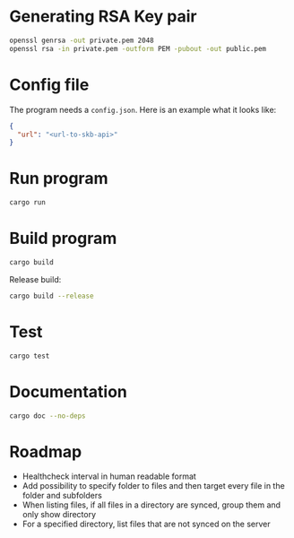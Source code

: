 # Generating RSA Key pair

```bash
openssl genrsa -out private.pem 2048
openssl rsa -in private.pem -outform PEM -pubout -out public.pem
```

# Config file

The program needs a `config.json`. Here is an example what it looks like:

```json
{
  "url": "<url-to-skb-api>"
}
```

# Run program

```bash
cargo run
```

# Build program

```bash
cargo build
```

Release build:

```bash
cargo build --release
```

# Test

```bash
cargo test
```

# Documentation

```bash
cargo doc --no-deps
```

# Roadmap

- Healthcheck interval in human readable format
- Add possibility to specify folder to files and then target every file in the folder and subfolders
- When listing files, if all files in a directory are synced, group them and only show directory
- For a specified directory, list files that are not synced on the server
